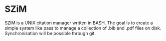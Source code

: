 # SZiM
SZiM is a UNIX citation manager written in BASH. The goal is
to create a simple system like pass to manage a collection of .bib and .pdf
files on disk. Synchronisation will be possible through git.

